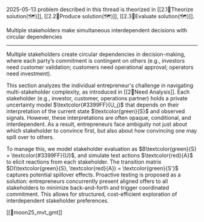 2025-05-13
problem described in this thread is theorized in [[2.1💭Theorize solution(🗺️)]], [[2.2📐Produce solution(🗺️)]], [[2.3💸Evaluate solution(🗺️)]].


Multiple stakeholders make simultaneous interdependent decisions with circular dependencies

---

Multiple stakeholders create circular dependencies in decision-making, where each party’s commitment is contingent on others (e.g., investors need customer validation; customers need operational approval; operators need investment).


This section analyzes the individual entrepreneur's challenge in navigating multi-stakeholder complexity, as introduced in [[2💭Need Analysis]]. Each stakeholder (e.g., investor, customer, operations partner) holds a private uncertainty model $\textcolor{#3399FF}{U_j}$ that depends on their interpretation of the current state $\textcolor{green}{S}$ and observed signals. However, these interpretations are often opaque, conditional, and interdependent. As a result, entrepreneurs face ambiguity not just about which stakeholder to convince first, but also about how convincing one may spill over to others.

To manage this, we model stakeholder evaluation as $B\textcolor{green}{S} = \textcolor{#3399FF}{U}$, and simulate test actions $\textcolor{red}{A}$ to elicit reactions from each stakeholder. The transition matrix $D(\textcolor{green}{S}, \textcolor{red}{A}) = \textcolor{green}{S'}$ captures potential spillover effects. Proactive testing is proposed as a solution: entrepreneurs concurrently present aligned offers to all stakeholders to minimize back-and-forth and trigger coordinated commitment. This allows for structured, cost-efficient exploration of interdependent stakeholder preferences.

[[📝moon25_mvt_gmt]]